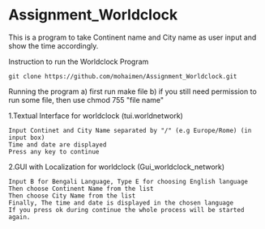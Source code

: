 Assignment_Worldclock
=====================

This is a program to take Continent name and City name as user input and show the time accordingly.

Instruction to run the Worldclock Program

    git clone https://github.com/mohaimen/Assignment_Worldclock.git
   
Running the program
    a) first run make file
    b) if you still need permission to run some file, then use chmod 755 "file name"

1.Textual Interface for worldclock (tui.worldnetwork)

    Input Continet and City Name separated by "/" (e.g Europe/Rome) (in input box)
    Time and date are displayed
    Press any key to continue

2.GUI with Localization for worldclock  (Gui_worldclock_network)
    
    Input B for Bengali Language, Type E for choosing English language
    Then choose Continent Name from the list
    Then choose City Name from the list
    Finally, The time and date is displayed in the chosen language
    If you press ok during continue the whole process will be started again.
